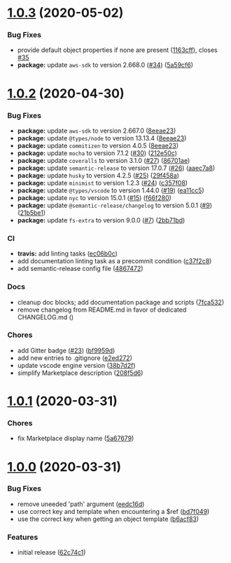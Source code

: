 # [1.0.3](https://github.com/john-goldsmith/vscode-aws-cloudformation-auto-template-generator/compare/v1.0.2...v1.0.3) (2020-05-02)

### Bug Fixes

* provide default object properties if none are present ([1163cff](https://github.com/john-goldsmith/vscode-aws-cloudformation-auto-template-generator/commit/1163cff6e8f36297c6615bf9a0dca92d90c7777a)), closes [#35](https://github.com/john-goldsmith/vscode-aws-cloudformation-auto-template-generator/issues/35)
* **package:** update `aws-sdk` to version 2.668.0 ([#34](https://github.com/john-goldsmith/vscode-aws-cloudformation-auto-template-generator/issues/34)) ([5a59cf6](https://github.com/john-goldsmith/vscode-aws-cloudformation-auto-template-generator/commit/5a59cf629dc98faf08388c5d6750859aed467361))

# [1.0.2](https://github.com/john-goldsmith/vscode-aws-cloudformation-auto-template-generator/compare/1.0.1...v1.0.2) (2020-04-30)

### Bug Fixes

* **package:** update `aws-sdk` to version 2.667.0 ([8eeae23](https://github.com/john-goldsmith/vscode-aws-cloudformation-auto-template-generator/commit/8eeae23bbd772ab287080398ce8bf3b086990276))
* **package:** update `@types/node` to version 13.13.4 ([8eeae23](https://github.com/john-goldsmith/vscode-aws-cloudformation-auto-template-generator/commit/8eeae23bbd772ab287080398ce8bf3b086990276))
* **package:** update `commitizen` to version 4.0.5 ([8eeae23](https://github.com/john-goldsmith/vscode-aws-cloudformation-auto-template-generator/commit/8eeae23bbd772ab287080398ce8bf3b086990276))
* **package:** update `mocha` to version 7.1.2 ([#30](https://github.com/john-goldsmith/vscode-aws-cloudformation-auto-template-generator/issues/30)) ([212e50c](https://github.com/john-goldsmith/vscode-aws-cloudformation-auto-template-generator/commit/212e50c29452e60d1e4197b951f57a86ff6fa562))
* **package:** update `coveralls` to version 3.1.0 ([#27](https://github.com/john-goldsmith/vscode-aws-cloudformation-auto-template-generator/issues/27)) ([86701ae](https://github.com/john-goldsmith/vscode-aws-cloudformation-auto-template-generator/commit/86701ae0e4199b43e63dec8c511d8ef17db09baf))
* **package:** update `semantic-release` to version 17.0.7 ([#26](https://github.com/john-goldsmith/vscode-aws-cloudformation-auto-template-generator/issues/26)) ([aaec7a8](https://github.com/john-goldsmith/vscode-aws-cloudformation-auto-template-generator/commit/aaec7a83456f9f338002a9908cd4d84c908a8f41))
* **package:** update `husky` to version 4.2.5 ([#25](https://github.com/john-goldsmith/vscode-aws-cloudformation-auto-template-generator/issues/25)) ([29f458a](https://github.com/john-goldsmith/vscode-aws-cloudformation-auto-template-generator/commit/29f458a8645e538af92f723261354fe5daf77f6a))
* **package:** update `minimist` to version 1.2.3 ([#24](https://github.com/john-goldsmith/vscode-aws-cloudformation-auto-template-generator/issues/24)) ([c357f08](https://github.com/john-goldsmith/vscode-aws-cloudformation-auto-template-generator/commit/c357f083488edbe535383c09c26090ae99b089a6))
* **package:** update `@types/vscode` to version 1.44.0 ([#19](https://github.com/john-goldsmith/vscode-aws-cloudformation-auto-template-generator/issues/19)) ([ea11cc5](https://github.com/john-goldsmith/vscode-aws-cloudformation-auto-template-generator/commit/ea11cc540afacb87633a79a98db94cc9846238e3))
* **package:** update `nyc` to version 15.0.1 ([#15](https://github.com/john-goldsmith/vscode-aws-cloudformation-auto-template-generator/issues/15)) ([f66f280](https://github.com/john-goldsmith/vscode-aws-cloudformation-auto-template-generator/commit/f66f2807f346a4bb4b1a3c5ca0d7dc9b0a91b63e))
* **package:** update `@semantic-release/changelog` to version 5.0.1 ([#9](https://github.com/john-goldsmith/vscode-aws-cloudformation-auto-template-generator/issues/9)) ([21b5be1](https://github.com/john-goldsmith/vscode-aws-cloudformation-auto-template-generator/commit/21b5be1d52d46cd42de84beb8187106498bb00e5))
* **package:** update `fs-extra` to version 9.0.0 ([#7](https://github.com/john-goldsmith/vscode-aws-cloudformation-auto-template-generator/issues/7)) ([2bb71bd](https://github.com/john-goldsmith/vscode-aws-cloudformation-auto-template-generator/commit/2bb71bd92f21a292bd1848417c390f87dadfacb3))

### CI

* **travis:** add linting tasks ([ec06b0c](https://github.com/john-goldsmith/vscode-aws-cloudformation-auto-template-generator/commit/ec06b0c48f3ae885ed0c24dd06fe2bc36997042f))
* add documentation linting task as a precommit condition ([c37f2c8](https://github.com/john-goldsmith/vscode-aws-cloudformation-auto-template-generator/commit/c37f2c8e10469674d45a27524300d4bcdfd79ff9))
* add semantic-release config file ([4867472](https://github.com/john-goldsmith/vscode-aws-cloudformation-auto-template-generator/commit/486747210f72a895da4fc77ef2cbeb1208841b7a))

### Docs

* cleanup doc blocks; add documentation package and scripts ([7fca532](https://github.com/john-goldsmith/vscode-aws-cloudformation-auto-template-generator/commit/7fca5326f4084d1f6da692e3ad15902d37e5ac6e))
* remove changelog from README.md in favor of dedicated CHANGELOG.md ([](https://github.com/john-goldsmith/vscode-aws-cloudformation-auto-template-generator/commit/))

### Chores

* add Gitter badge ([#23](https://github.com/john-goldsmith/vscode-aws-cloudformation-auto-template-generator/issues/23)) ([bf9959d](https://github.com/john-goldsmith/vscode-aws-cloudformation-auto-template-generator/commit/bf9959d04ef3d8fd49362b0c8999b3dc305ab2b7))
* add new entries to .gitignore ([e2ed272](https://github.com/john-goldsmith/vscode-aws-cloudformation-auto-template-generator/commit/e2ed2723ab5cf0d9c2b8e90f4176b377a5758b8e))
* update vscode engine version ([38b7d2f](https://github.com/john-goldsmith/vscode-aws-cloudformation-auto-template-generator/commit/38b7d2fca8b7fa29205b62f95e3084f52c178b38))
* simplify Marketplace description ([208f5d6](https://github.com/john-goldsmith/vscode-aws-cloudformation-auto-template-generator/commit/208f5d6f57a24fd63eead62f5814d6f1cf4ca0bb))

# [1.0.1](https://github.com/john-goldsmith/vscode-aws-cloudformation-auto-template-generator/compare/1.0.0...1.0.1) (2020-03-31)

### Chores

* fix Marketplace display name ([5a67679](https://github.com/john-goldsmith/vscode-aws-cloudformation-auto-template-generator/commit/5a676791d955f5a01f8858a7492d5c022a19dee4))

# [1.0.0](https://github.com/john-goldsmith/vscode-aws-cloudformation-auto-template-generator/compare/62c74c1a128a76020e163acc6f05996fde91916d...1.0.0) (2020-03-31)

### Bug Fixes

* remove uneeded 'path' argument ([eedc16d](https://github.com/john-goldsmith/vscode-aws-cloudformation-auto-template-generator/commit/eedc16d157969437c3f8a93d360791f9779a4f07))
* use correct key and template when encountering a $ref ([bd7f049](https://github.com/john-goldsmith/vscode-aws-cloudformation-auto-template-generator/commit/bd7f049d476b91d960a14b987d07f342b2228250))
* use the correct key when getting an object template ([b6acf83](https://github.com/john-goldsmith/vscode-aws-cloudformation-auto-template-generator/commit/b6acf836ab7e53f0e21694d2363efdd6f405108b))

### Features

* initial release ([62c74c1](https://github.com/john-goldsmith/vscode-aws-cloudformation-auto-template-generator/commit/62c74c1a128a76020e163acc6f05996fde91916d))
